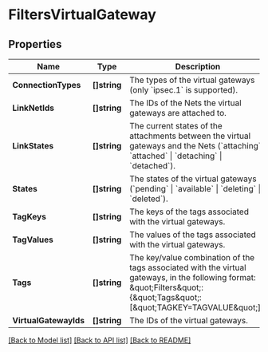 # FiltersVirtualGateway

## Properties

Name | Type | Description | Notes
------------ | ------------- | ------------- | -------------
**ConnectionTypes** | **[]string** | The types of the virtual gateways (only &#x60;ipsec.1&#x60; is supported). | [optional] 
**LinkNetIds** | **[]string** | The IDs of the Nets the virtual gateways are attached to. | [optional] 
**LinkStates** | **[]string** | The current states of the attachments between the virtual gateways and the Nets (&#x60;attaching&#x60; \\| &#x60;attached&#x60; \\| &#x60;detaching&#x60; \\| &#x60;detached&#x60;). | [optional] 
**States** | **[]string** | The states of the virtual gateways (&#x60;pending&#x60; \\| &#x60;available&#x60; \\| &#x60;deleting&#x60; \\| &#x60;deleted&#x60;). | [optional] 
**TagKeys** | **[]string** | The keys of the tags associated with the virtual gateways. | [optional] 
**TagValues** | **[]string** | The values of the tags associated with the virtual gateways. | [optional] 
**Tags** | **[]string** | The key/value combination of the tags associated with the virtual gateways, in the following format: \&quot;Filters\&quot;:{\&quot;Tags\&quot;:[\&quot;TAGKEY&#x3D;TAGVALUE\&quot;]}. | [optional] 
**VirtualGatewayIds** | **[]string** | The IDs of the virtual gateways. | [optional] 

[[Back to Model list]](../README.md#documentation-for-models) [[Back to API list]](../README.md#documentation-for-api-endpoints) [[Back to README]](../README.md)


